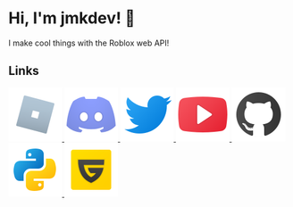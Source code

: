 # Hi, I'm jmkdev! 👋 
I make cool things with the Roblox web API! 

## Links
<a href="https://www.roblox.com/users/968108160/profile">
  <img alt="Roblox" src="./resources/roblox.svg" title="@local_ip">
</a>

<a href="https://discord.com/users/197683356643753984">
  <img alt="Discord" src="./resources/discord.svg" title="jmk#0001">
</a>

<a href="https://twitter.com/jmkdev">
  <img alt="Twitter" src="./resources/twitter.svg" title="@jmkdev">
</a>

<a href="https://youtube.com/c/jmkdev">
  <img alt="YouTube" src="./resources/youtube.svg" title="jmkdev">
</a>

<a href="https://github.com/jmkd3v">
  <img alt="GitHub" src="./resources/github.svg" title="jmkd3v">
</a>

<a href="https://pypi.org/user/jmkdev">
  <img alt="PyPI" src="./resources/python.svg" title="jmkdev">
</a>

<a href="https://www.guilded.gg/profile/Md35pLZA">
  <img alt="Guilded" src="./resources/guilded.svg" title="jmk">
</a>
